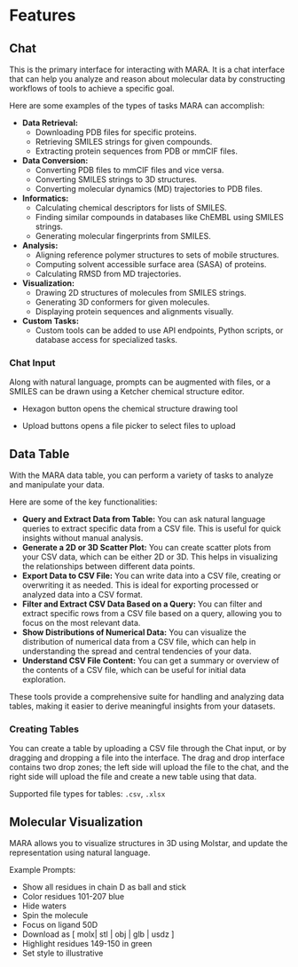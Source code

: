 # Features

## Chat

This is the primary interface for interacting with MARA. It is a chat interface that can help you analyze and reason about molecular data by constructing workflows of tools to achieve a specific goal.
<vimg src="mara/mara-chat.png" />

 Here are some examples of the types of tasks MARA can accomplish:
* **Data Retrieval:**
    - Downloading PDB files for specific proteins.
    - Retrieving SMILES strings for given compounds.
    - Extracting protein sequences from PDB or mmCIF files.
* **Data Conversion:**
    - Converting PDB files to mmCIF files and vice versa.
    - Converting SMILES strings to 3D structures.
    - Converting molecular dynamics (MD) trajectories to PDB files.
* **Informatics:**
    - Calculating chemical descriptors for lists of SMILES.
    - Finding similar compounds in databases like ChEMBL using SMILES strings.
    - Generating molecular fingerprints from SMILES.
* **Analysis:**
    - Aligning reference polymer structures to sets of mobile structures.
    - Computing solvent accessible surface area (SASA) of proteins.
    - Calculating RMSD from MD trajectories.
* **Visualization:**
    - Drawing 2D structures of molecules from SMILES strings.
    - Generating 3D conformers for given molecules.
    - Displaying protein sequences and alignments visually.
* **Custom Tasks:**
    - Custom tools can be added to use API endpoints, Python scripts, or database access for specialized tasks.

### Chat Input
<vimg src="mara/chat-input.png" />
Along with natural language, prompts can be augmented with files, or a SMILES can be drawn using a Ketcher  chemical structure editor.

- Hexagon button opens the chemical structure drawing tool

- Upload buttons opens a file picker to select files to upload

## Data Table
With the MARA data table, you can perform a variety of tasks to analyze and manipulate your data.

<vimg src="mara/data-table.png" />

Here are some of the key functionalities:

- **Query and Extract Data from Table:** You can ask natural language queries to extract specific data from a CSV file. This is useful for quick insights without manual analysis.
- **Generate a 2D or 3D Scatter Plot:** You can create scatter plots from your CSV data, which can be either 2D or 3D. This helps in visualizing the relationships between different data points.
- **Export Data to CSV File:** You can write data into a CSV file, creating or overwriting it as needed. This is ideal for exporting processed or analyzed data into a CSV format.
- **Filter and Extract CSV Data Based on a Query:** You can filter and extract specific rows from a CSV file based on a query, allowing you to focus on the most relevant data.
- **Show Distributions of Numerical Data:** You can visualize the distribution of numerical data from a CSV file, which can help in understanding the spread and central tendencies of your data.
- **Understand CSV File Content:** You can get a summary or overview of the contents of a CSV file, which can be useful for initial data exploration.

These tools provide a comprehensive suite for handling and analyzing data tables, making it easier to derive meaningful insights from your datasets.

### Creating Tables
You can create a table by uploading a CSV file through the Chat input, or by dragging and dropping a file into the interface.
<vimg src="mara/drag-drop.png" />
The drag and drop interface contains two drop zones; the left side will upload the file to the chat, and the right side will upload the file and create a new table using that data.

Supported file types for tables: `.csv`, `.xlsx`
## Molecular Visualization
MARA allows you to visualize structures in 3D using Molstar, and update the representation using natural language.

<vimg src="mara/mol-viz.png" />

Example Prompts:
* Show all residues in chain D as ball and stick
* Color residues 101-207 blue
* Hide waters
* Spin the molecule
* Focus on ligand 50D
* Download as [ molx| stl | obj | glb | usdz ]
* Highlight residues 149-150 in green
* Set style to illustrative

